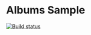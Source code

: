 # Albums Sample
[![Build status](https://build.appcenter.ms/v0.1/apps/1c596a0f-ac96-4d6c-b816-5579b08298c2/branches/master/badge)](https://appcenter.ms)
